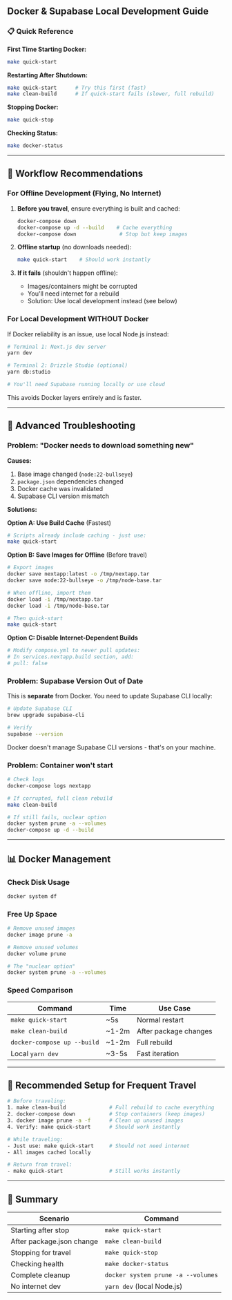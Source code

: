 ## Docker & Supabase Local Development Guide

### 📋 Quick Reference

**First Time Starting Docker:**
```bash
make quick-start
```

**Restarting After Shutdown:**
```bash
make quick-start      # Try this first (fast)
make clean-build      # If quick-start fails (slower, full rebuild)
```

**Stopping Docker:**
```bash
make quick-stop
```

**Checking Status:**
```bash
make docker-status
```

---

## 🚀 Workflow Recommendations

### **For Offline Development (Flying, No Internet)**

1. **Before you travel**, ensure everything is built and cached:
   ```bash
   docker-compose down
   docker-compose up -d --build    # Cache everything
   docker-compose down              # Stop but keep images
   ```

2. **Offline startup** (no downloads needed):
   ```bash
   make quick-start    # Should work instantly
   ```

3. **If it fails** (shouldn't happen offline):
   - Images/containers might be corrupted
   - You'll need internet for a rebuild
   - Solution: Use local development instead (see below)

### **For Local Development WITHOUT Docker**

If Docker reliability is an issue, use local Node.js instead:

```bash
# Terminal 1: Next.js dev server
yarn dev

# Terminal 2: Drizzle Studio (optional)
yarn db:studio

# You'll need Supabase running locally or use cloud
```

This avoids Docker layers entirely and is faster.

---

## 🔧 Advanced Troubleshooting

### **Problem: "Docker needs to download something new"**

**Causes:**
1. Base image changed (`node:22-bullseye`)
2. `package.json` dependencies changed
3. Docker cache was invalidated
4. Supabase CLI version mismatch

**Solutions:**

**Option A: Use Build Cache** (Fastest)
```bash
# Scripts already include caching - just use:
make quick-start
```

**Option B: Save Images for Offline** (Before travel)
```bash
# Export images
docker save nextapp:latest -o /tmp/nextapp.tar
docker save node:22-bullseye -o /tmp/node-base.tar

# When offline, import them
docker load -i /tmp/nextapp.tar
docker load -i /tmp/node-base.tar

# Then quick-start
make quick-start
```

**Option C: Disable Internet-Dependent Builds**
```bash
# Modify compose.yml to never pull updates:
# In services.nextapp.build section, add:
# pull: false
```

### **Problem: Supabase Version Out of Date**

This is **separate** from Docker. You need to update Supabase CLI locally:

```bash
# Update Supabase CLI
brew upgrade supabase-cli

# Verify
supabase --version
```

Docker doesn't manage Supabase CLI versions - that's on your machine.

### **Problem: Container won't start**

```bash
# Check logs
docker-compose logs nextapp

# If corrupted, full clean rebuild
make clean-build

# If still fails, nuclear option
docker system prune -a --volumes
docker-compose up -d --build
```

---

## 📊 Docker Management

### **Check Disk Usage**
```bash
docker system df
```

### **Free Up Space**
```bash
# Remove unused images
docker image prune -a

# Remove unused volumes
docker volume prune

# The "nuclear option"
docker system prune -a --volumes
```

### **Speed Comparison**

| Command | Time | Use Case |
|---------|------|----------|
| `make quick-start` | ~5s | Normal restart |
| `make clean-build` | ~1-2m | After package changes |
| `docker-compose up --build` | ~1-2m | Full rebuild |
| Local `yarn dev` | ~3-5s | Fast iteration |

---

## 🎯 Recommended Setup for Frequent Travel

```bash
# Before traveling:
1. make clean-build              # Full rebuild to cache everything
2. docker-compose down           # Stop containers (keep images)
3. docker image prune -a -f      # Clean up unused images
4. Verify: make quick-start      # Should work instantly

# While traveling:
- Just use: make quick-start     # Should not need internet
- All images cached locally

# Return from travel:
- make quick-start               # Still works instantly
```

---

## 📝 Summary

| Scenario | Command |
|----------|---------|
| Starting after stop | `make quick-start` |
| After package.json change | `make clean-build` |
| Stopping for travel | `make quick-stop` |
| Checking health | `make docker-status` |
| Complete cleanup | `docker system prune -a --volumes` |
| No internet dev | `yarn dev` (local Node.js) |

